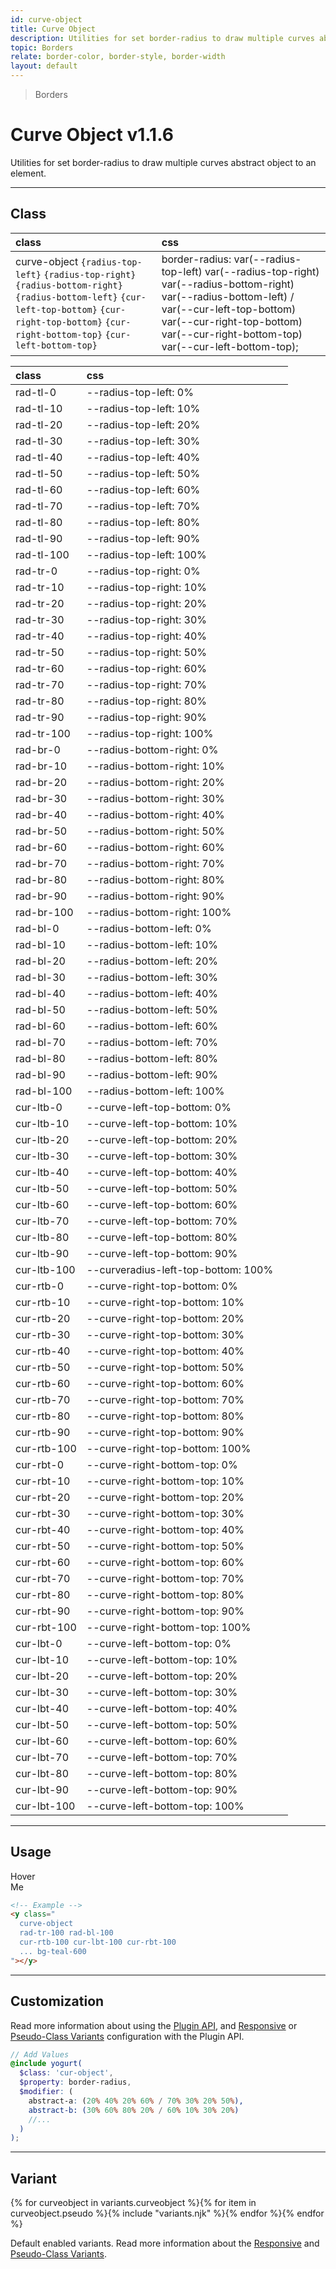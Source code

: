 ```yaml
---
id: curve-object
title: Curve Object
description: Utilities for set border-radius to draw multiple curves abstract object to an element.
topic: Borders
relate: border-color, border-style, border-width
layout: default
---
```


> Borders

# Curve Object <span class="ml-1 px-2 py-1 text-sm text-gray-600 (dark)text-charcoal-100 bg-gray-300 (dark)bg-gray-600">v1.1.6</span>

Utilities for set border-radius to draw multiple curves abstract object to an element.

---

## Class

| <span class="px-3 py-1 text-white (dark)text-charcoal-100 bg-charcoal-100 (dark)bg-gray-600 rounded-full">class</span> | <span class="px-3 py-1 text-white (dark)text-charcoal-100 bg-charcoal-100 (dark)bg-gray-600 rounded-full">css</span> |
|:--|:--|
| curve-object `{radius-top-left}` `{radius-top-right}` `{radius-bottom-right}` `{radius-bottom-left}` `{cur-left-top-bottom}` `{cur-right-top-bottom}` `{cur-right-bottom-top}` `{cur-left-bottom-top}`| border-radius: var(--radius-top-left) var(--radius-top-right) var(--radius-bottom-right) var(--radius-bottom-left) / var(--cur-left-top-bottom) var(--cur-right-top-bottom) var(--cur-right-bottom-top) var(--cur-left-bottom-top); |

| <span class="px-3 py-1 text-white (dark)text-charcoal-100 bg-charcoal-100 (dark)bg-gray-600 rounded-full">class</span> | <span class="px-3 py-1 text-white (dark)text-charcoal-100 bg-charcoal-100 (dark)bg-gray-600 rounded-full">css</span> | |
|:--|:--|:-:|
| rad-tl-0 | --radius-top-left: 0% | |
| rad-tl-10 | --radius-top-left: 10% | |
| rad-tl-20 | --radius-top-left: 20% | |
| rad-tl-30 | --radius-top-left: 30% | |
| rad-tl-40 | --radius-top-left: 40% | |
| rad-tl-50 | --radius-top-left: 50% | |
| rad-tl-60 | --radius-top-left: 60% | |
| rad-tl-70 | --radius-top-left: 70% | |
| rad-tl-80 | --radius-top-left: 80% | |
| rad-tl-90 | --radius-top-left: 90% | |
| rad-tl-100 | --radius-top-left: 100% | |
| rad-tr-0 | --radius-top-right: 0% | |
| rad-tr-10 | --radius-top-right: 10% | |
| rad-tr-20 | --radius-top-right: 20% | |
| rad-tr-30 | --radius-top-right: 30% | |
| rad-tr-40 | --radius-top-right: 40% | |
| rad-tr-50 | --radius-top-right: 50% | |
| rad-tr-60 | --radius-top-right: 60% | |
| rad-tr-70 | --radius-top-right: 70% | |
| rad-tr-80 | --radius-top-right: 80% | |
| rad-tr-90 | --radius-top-right: 90% | |
| rad-tr-100 | --radius-top-right: 100% | |
| rad-br-0 | --radius-bottom-right: 0% | |
| rad-br-10 | --radius-bottom-right: 10% | |
| rad-br-20 | --radius-bottom-right: 20% | |
| rad-br-30 | --radius-bottom-right: 30% | |
| rad-br-40 | --radius-bottom-right: 40% | |
| rad-br-50 | --radius-bottom-right: 50% | |
| rad-br-60 | --radius-bottom-right: 60% | |
| rad-br-70 | --radius-bottom-right: 70% | |
| rad-br-80 | --radius-bottom-right: 80% | |
| rad-br-90 | --radius-bottom-right: 90% | |
| rad-br-100 | --radius-bottom-right: 100% | |
| rad-bl-0 | --radius-bottom-left: 0% | |
| rad-bl-10 | --radius-bottom-left: 10% | |
| rad-bl-20 | --radius-bottom-left: 20% | |
| rad-bl-30 | --radius-bottom-left: 30% | |
| rad-bl-40 | --radius-bottom-left: 40% | |
| rad-bl-50 | --radius-bottom-left: 50% | |
| rad-bl-60 | --radius-bottom-left: 60% | |
| rad-bl-70 | --radius-bottom-left: 70% | |
| rad-bl-80 | --radius-bottom-left: 80% | |
| rad-bl-90 | --radius-bottom-left: 90% | |
| rad-bl-100 | --radius-bottom-left: 100% | |
| cur-ltb-0 | --curve-left-top-bottom: 0% | |
| cur-ltb-10 | --curve-left-top-bottom: 10% | |
| cur-ltb-20 | --curve-left-top-bottom: 20% | |
| cur-ltb-30 | --curve-left-top-bottom: 30% | |
| cur-ltb-40 | --curve-left-top-bottom: 40% | |
| cur-ltb-50 | --curve-left-top-bottom: 50% | |
| cur-ltb-60 | --curve-left-top-bottom: 60% | |
| cur-ltb-70 | --curve-left-top-bottom: 70% | |
| cur-ltb-80 | --curve-left-top-bottom: 80% | |
| cur-ltb-90 | --curve-left-top-bottom: 90% | |
| cur-ltb-100 | --curveradius-left-top-bottom: 100% | |
| cur-rtb-0 | --curve-right-top-bottom: 0% | |
| cur-rtb-10 | --curve-right-top-bottom: 10% | |
| cur-rtb-20 | --curve-right-top-bottom: 20% | |
| cur-rtb-30 | --curve-right-top-bottom: 30% | |
| cur-rtb-40 | --curve-right-top-bottom: 40% | |
| cur-rtb-50 | --curve-right-top-bottom: 50% | |
| cur-rtb-60 | --curve-right-top-bottom: 60% | |
| cur-rtb-70 | --curve-right-top-bottom: 70% | |
| cur-rtb-80 | --curve-right-top-bottom: 80% | |
| cur-rtb-90 | --curve-right-top-bottom: 90% | |
| cur-rtb-100 | --curve-right-top-bottom: 100% | |
| cur-rbt-0 | --curve-right-bottom-top: 0% | |
| cur-rbt-10 | --curve-right-bottom-top: 10% | |
| cur-rbt-20 | --curve-right-bottom-top: 20% | |
| cur-rbt-30 | --curve-right-bottom-top: 30% | |
| cur-rbt-40 | --curve-right-bottom-top: 40% | |
| cur-rbt-50 | --curve-right-bottom-top: 50% | |
| cur-rbt-60 | --curve-right-bottom-top: 60% | |
| cur-rbt-70 | --curve-right-bottom-top: 70% | |
| cur-rbt-80 | --curve-right-bottom-top: 80% | |
| cur-rbt-90 | --curve-right-bottom-top: 90% | |
| cur-rbt-100 | --curve-right-bottom-top: 100% | |
| cur-lbt-0 | --curve-left-bottom-top: 0% | |
| cur-lbt-10 | --curve-left-bottom-top: 10% | |
| cur-lbt-20 | --curve-left-bottom-top: 20% | |
| cur-lbt-30 | --curve-left-bottom-top: 30% | |
| cur-lbt-40 | --curve-left-bottom-top: 40% | |
| cur-lbt-50 | --curve-left-bottom-top: 50% | |
| cur-lbt-60 | --curve-left-bottom-top: 60% | |
| cur-lbt-70 | --curve-left-bottom-top: 70% | |
| cur-lbt-80 | --curve-left-bottom-top: 80% | |
| cur-lbt-90 | --curve-left-bottom-top: 90% | |
| cur-lbt-100 | --curve-left-bottom-top: 100% | |

---

## Usage

<y class="px-4 mt-2 mb-56 mx-auto w-64">
  <y class="relative (group) cursor-pointer">
    <y class="
      z-20
      absolute top-0 left-0
      curve-object
      rad-tl-0 rad-tr-100
      rad-br-0 rad-bl-100
      cur-ltb-0 cur-rtb-100
      cur-lbt-100 cur-rbt-100 ...
      transform (group-hover)scale-50 (group-hover)rotate-45 ...
      transition duration-1000 ease ...
      bg-teal-600 w-48 h-48
    "></y>
    <y class="
      z-10
      absolute top-0 left-0
      curve-object
      rad-tr-100 rad-bl-100
      cur-rtb-100 cur-lbt-100 cur-rbt-100 ...
      transform (group-hover)scale-50 (group-hover)rotate-45 ...
      transition duration-200 ease ...
      bg-teal-400 w-48 h-48
    "></y>
    <y class="
      z-30 absolute top-0 left-0">
      <y class="
        p-3
        text-xl font-mono ...
        text-gray-100 (group-hover)text-gray-800
        depth-tight
      ">
        Hover <br> Me
      </y>
    </y>
  </y>
</y>

```html
<!-- Example -->
<y class="
  curve-object
  rad-tr-100 rad-bl-100
  cur-rtb-100 cur-lbt-100 cur-rbt-100
  ... bg-teal-600
"></y>
```

---

## Customization

Read more information about using the [Plugin API](/plugin-api/), and  [Responsive](/responsive) or [Pseudo-Class Variants](/pseudo-class-variants/) configuration with the Plugin API.

```scss
// Add Values
@include yogurt(
  $class: 'cur-object',
  $property: border-radius,
  $modifier: (
    abstract-a: (20% 40% 20% 60% / 70% 30% 20% 50%),
    abstract-b: (30% 60% 80% 20% / 60% 10% 30% 20%)
    //...
  )
);
```

---

## Variant

<y class="flex flex-gap-2 flex-wrap justify-start items-center">{% for curveobject in variants.curveobject %}{% for item in curveobject.pseudo %}{% include "variants.njk" %}{% endfor %}{% endfor %}</y>

Default enabled variants. Read more information about the [Responsive](/responsive) and [Pseudo-Class Variants](/pseudo-class-variants/).

